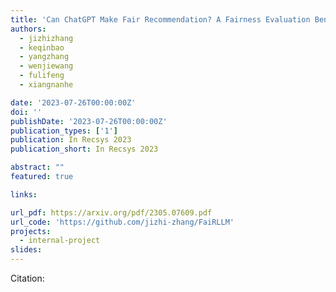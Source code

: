 ```yaml
---
title: 'Can ChatGPT Make Fair Recommendation? A Fairness Evaluation Benchmark for Recommendation with Large Language Model'
authors:
  - jizhizhang
  - keqinbao
  - yangzhang
  - wenjiewang
  - fulifeng
  - xiangnanhe

date: '2023-07-26T00:00:00Z'
doi: ''
publishDate: '2023-07-26T00:00:00Z'
publication_types: ['1']
publication: In Recsys 2023 
publication_short: In Recsys 2023 

abstract: ""
featured: true

links:

url_pdf: https://arxiv.org/pdf/2305.07609.pdf
url_code: 'https://github.com/jizhi-zhang/FaiRLLM'
projects:
  - internal-project
slides:
---
```




Citation:
